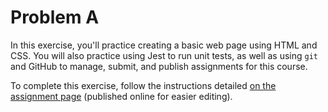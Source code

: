 # Problem A

In this exercise, you'll practice creating a basic web page using HTML and CSS. You will also practice using Jest to run unit tests, as well as using `git` and GitHub to manage, submit, and publish assignments for this course.

To complete this exercise, follow the instructions detailed [on the assignment page](https://canvas.uw.edu/courses/1223074/assignments/4373303) (published online for easier editing).
